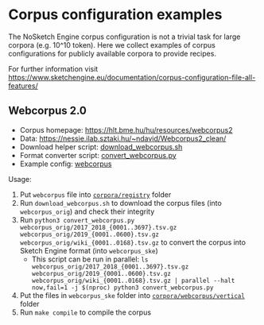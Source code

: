 # Corpus configuration examples

The NoSketch Engine corpus configuration is not a trivial task for large corpora (e.g. 10^10 token).
Here we collect examples of corpus configurations for publicly available corpora to provide recipes.

For further information visit https://www.sketchengine.eu/documentation/corpus-configuration-file-all-features/

## Webcorpus 2.0

- Corpus homepage: https://hlt.bme.hu/hu/resources/webcorpus2
- Data: https://nessie.ilab.sztaki.hu/~ndavid/Webcorpus2_clean/
- Download helper script: [download_webcorpus.sh](download_webcorpus.sh)
- Format converter script: [convert_webcorpus.py](convert_webcorpus.py)
- Example config: [webcorpus](webcorpus)


Usage:

1. Put `webcorpus` file into [`corpora/registry`](../corpora/registry) folder
2. Run `download_webcorpus.sh` to download the corpus files (into `webcorpus_orig`) and check their integrity
3. Run `python3 convert_webcorpus.py webcorpus_orig/2017_2018_{0001..3697}.tsv.gz webcorpus_orig/2019_{0001..0600}.tsv.gz webcorpus_orig/wiki_{0001..0168}.tsv.gz`
    to convert the corpus into Sketch Engine format (into `webcorpus_ske`)
    - This script can be run in parallel: `ls webcorpus_orig/2017_2018_{0001..3697}.tsv.gz webcorpus_orig/2019_{0001..0600}.tsv.gz webcorpus_orig/wiki_{0001..0168}.tsv.gz | parallel --halt now,fail=1 -j $(nproc) python3 convert_webcorpus.py`
4. Put the files in `webcorpus_ske` folder into [`corpora/webcorpus/vertical`](../corpora/webcorpus/vertical) folder
5. Run `make compile` to compile the corpus
